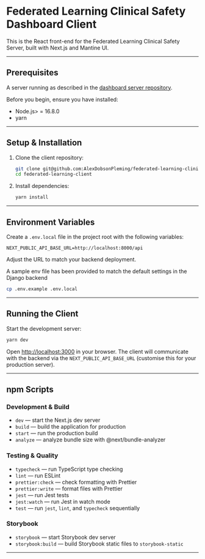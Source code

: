 # Federated Learning Clinical Safety Dashboard Client

This is the React front-end for the Federated Learning Clinical Safety Server, built with Next.js and Mantine UI.

---



## Prerequisites

A server running as described in the [dashboard server repository](https://github.com/AlexDobsonPleming/federated-learning-clinical-safety-server).

Before you begin, ensure you have installed:

- Node.js> = 16.8.0
- yarn

---

## Setup & Installation

1. Clone the client repository:

   ```bash
   git clone git@github.com:AlexDobsonPleming/federated-learning-clinical-safety-client.git
   cd federated-learning-client
   ```

2. Install dependencies:

   ```bash
   yarn install
   ```

---

## Environment Variables

Create a `.env.local` file in the project root with the following variables:

```dotenv
NEXT_PUBLIC_API_BASE_URL=http://localhost:8000/api
```

Adjust the URL to match your backend deployment.

A sample env file has been provided to match the default settings in the Django backend

```bash
cp .env.example .env.local
```

---

## Running the Client

Start the development server:

```bash
yarn dev
```

Open [http://localhost:3000](http://localhost:3000) in your browser. The client will communicate with the backend via the `NEXT_PUBLIC_API_BASE_URL` (customise this for your production server).

---

## npm Scripts

### Development & Build

- `dev` — start the Next.js dev server
- `build` — build the application for production
- `start` — run the production build
- `analyze` — analyze bundle size with @next/bundle-analyzer

### Testing & Quality

- `typecheck` — run TypeScript type checking
- `lint` — run ESLint
- `prettier:check` — check formatting with Prettier
- `prettier:write` — format files with Prettier
- `jest` — run Jest tests
- `jest:watch` — run Jest in watch mode
- `test` — run `jest`, `lint`, and `typecheck` sequentially

### Storybook

- `storybook` — start Storybook dev server
- `storybook:build` — build Storybook static files to `storybook-static`

---
